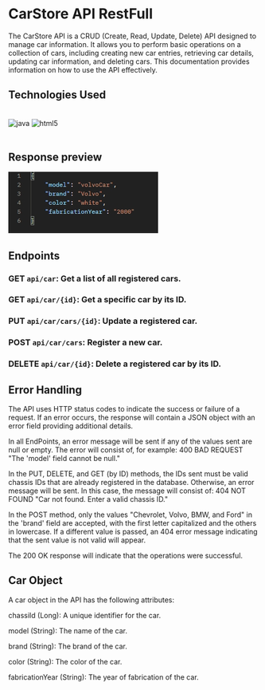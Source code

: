 # CarStore API RestFull
The CarStore API is a CRUD (Create, Read, Update, Delete) API designed to manage car information. It allows you to perform basic operations on a collection of cars, including creating new car entries, retrieving car details, updating car information, and deleting cars. This documentation provides information on how to use the API effectively.

## Technologies Used
<div style="display: inline_block"><br/>    
     <img align="center" alt="java" src="https://img.shields.io/badge/Java-ED8B00?style=for-the-badge&logo=openjdk&logoColor=white" />
     <img align="center" alt="html5" src="https://img.shields.io/badge/Spring-6DB33F?style=for-the-badge&logo=spring&logoColor=white" /> 
</div><br>

## Response preview
![Screenshot](images/ex.jpg)


## Endpoints
### **GET** `api/car`: Get a list of all registered cars.

### **GET** `api/car/{id}`: Get a specific car by its ID.

### **PUT** `api/car/cars/{id}`: Update a registered car.

### **POST** `api/car/cars`: Register a new car.

### **DELETE** `api/car/{id}`: Delete a registered car by its ID.


## Error Handling
The API uses HTTP status codes to indicate the success or failure of a request. If an error occurs, the response will contain a JSON object with an error field providing additional details.

In all EndPoints, an error message will be sent if any of the values sent are null or empty. The error will consist of, for example: 400 BAD REQUEST "The 'model' field cannot be null."

In the PUT, DELETE, and GET (by ID) methods, the IDs sent must be valid chassis IDs that are already registered in the database. Otherwise, an error message will be sent. In this case, the message will consist of: 404 NOT FOUND "Car not found. Enter a valid chassis ID."

In the POST method, only the values "Chevrolet, Volvo, BMW, and Ford" in the 'brand' field are accepted, with the first letter capitalized and the others in lowercase. If a different value is passed, an 404 error message indicating that the sent value is not valid will appear.

The 200 OK response will indicate that the operations were successful.
## Car Object
A car object in the API has the following attributes:

chassiId (Long): A unique identifier for the car.

model (String): The name of the car.

brand (String): The brand of the car.

color (String): The color of the car.

fabricationYear (String): The year of fabrication of the car.
